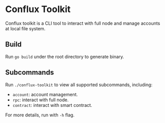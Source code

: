 # Conflux Toolkit

Conflux toolkit is a CLI tool to interact with full node and manage accounts at local file system.

## Build
Run `go build` under the root directory to generate binary.

## Subcommands
Run `./conflux-toolkit` to view all supported subcommands, including:

- `account`: account management.
- `rpc`: interact with full node.
- `contract`: interact with smart contract.

For more details, run with `-h` flag.
